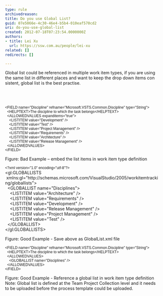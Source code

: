 ```yaml
---
type: rule
archivedreason: 
title: Do you use Global List?
guid: 07e5066e-4c30-46e4-b5b4-010eaf570cd2
uri: do-you-use-global-list
created: 2012-07-18T07:23:54.0000000Z
authors:
- title: Lei Xu
  url: https://ssw.com.au/people/lei-xu
related: []
redirects: []

---
```



<p class="MsoListParagraph"><a name="OLE_LINK16"></a><a name="OLE_LINK15"></a>Global list could be referenced in multiple work item types, if you
are using the same list in different places and want to keep the drop down
items con​sistent, global list is the best practise.&#160;</p>
<br><excerpt class='endintro'></excerpt><br>
<p class="MsoNormal ssw-rteStyle-CodeArea">​​​<span style="font-size&#58;9pt;font-family&#58;arial, sans-serif;">​​&lt;FIELD
name=&quot;Discipline&quot;
refname=&quot;Microsoft.VSTS.Common.Discipline&quot;
type=&quot;String&quot;&gt;<br><font face="Verdana, sans-serif">&#160;&#160;</font>&lt;HELPTEXT&gt;The discipline to which the task belongs&lt;/HELPTEXT&gt;<br>&#160; &lt;ALLOWEDVALUES expanditems=&quot;true&quot;&gt;<br>&#160; &#160; &lt;LISTITEM value=&quot;Development&quot; /&gt;<br>&#160; &#160; &lt;LISTITEM value=&quot;Test&quot; /&gt;<br>&#160; &#160; &lt;LISTITEM value=&quot;Project Management&quot; /&gt;<br>&#160; &#160; &lt;LISTITEM value=&quot;Requirements&quot; /&gt;<br>&#160; &#160; &lt;LISTITEM value=&quot;Architecture&quot; /&gt;<br>&#160; &#160; &lt;LISTITEM value=&quot;Release Management&quot; /&gt;<br>&#160;&#160;&lt;/ALLOWEDVALUES&gt;<br>&lt;/FIELD&gt;</span></p>
<span class="ssw-rteStyle-FigureBad">​​Figure&#58; Bad Example – embed the list items in
work item type definition<br></span>

<p class="MsoNormal ssw-rteStyle-CodeArea"><span style="font-size&#58;9pt;font-family&#58;verdana, sans-serif;">&lt;?xml
version=&quot;1.0&quot; encoding=&quot;utf-8&quot;?&gt;<br></span><span>&lt;gl&#58;GLOBALLISTS &#160;xmlns&#58;gl=&quot;http&#58;//schemas.microsoft.com/VisualStudio/2005/workitemtracking/globallists&quot;&gt;</span><br><span>&#160;<span class="ssw-rteStyle-Highlight"> &lt;GLOBALLIST name=&quot;Disciplines&quot;&gt;</span></span><br><span>&#160; &#160; &lt;LISTITEM value=&quot;Architecture&quot; /&gt;</span><br><span>&#160; &#160; &lt;LISTITEM value=&quot;Requirements&quot; /&gt;</span><br><span>&#160; &#160; &lt;LISTITEM value=&quot;Development&quot; /&gt;</span><br><span>&#160; &#160; &lt;LISTITEM value=&quot;Release Management&quot; /&gt;</span><br><span>&#160; &#160;&#160;&lt;LISTITEM value=&quot;Project Management&quot; /&gt;</span><br><span>&#160; &#160; &lt;LISTITEM value=&quot;Test&quot; /&gt;</span><br><span>&#160; &lt;/GLOBALLIST&gt;</span><br><span>&lt;/gl&#58;GLOBALLISTS&gt;​</span></p>
<span class="ssw-rteStyle-FigureGood">Figure&#58; Good Example - Save above as
GlobalList.xml file​<span style="font-family&#58;verdana, sans-serif;font-size&#58;9pt;">&#160;</span></span>

<p class="MsoNormal ssw-rteStyle-CodeArea"><span style="font-size&#58;9pt;font-family&#58;verdana, sans-serif;">&lt;FIELD
name=&quot;Discipline&quot;
refname=&quot;Microsoft.VSTS.Common.Discipline&quot;
type=&quot;String&quot;&gt;<br></span><span style="font-family&#58;verdana, sans-serif;font-size&#58;9pt;">&#160; &lt;HELPTEXT&gt;The discipline to which the task belongs&lt;/HELPTEXT&gt;<br></span><span style="font-family&#58;verdana, sans-serif;font-size&#58;9pt;">&#160; &lt;ALLOWEDVALUES&gt;<br></span><span style="font-family&#58;verdana, sans-serif;font-size&#58;9pt;">&#160; &#160;<span class="ssw-rteStyle-Highlight"> &lt;GLOBALLIST name=&quot;Disciplines&quot; /&gt;</span><br></span><span style="font-family&#58;verdana, sans-serif;font-size&#58;9pt;">&#160; &lt;/ALLOWEDVALUES&gt;<br></span><span style="font-family&#58;verdana, sans-serif;font-size&#58;9pt;">&lt;/FI</span><span style="font-family&#58;verdana, sans-serif;font-size&#58;9pt;">ELD&gt;​​</span></p>
<span class="ssw-rteStyle-FigureGood">Figure&#58; Good Example - Reference a global list
in&#160;work item type&#160;definition</span>​​Note&#58;&#160;Global list is defined at the Team Project Collection level and it needs to be uploaded before the process template could be&#160;uploaded.&#160;​
​​​​​​​​


